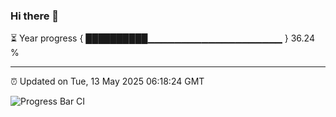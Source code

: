 ### Hi there 👋

⏳ Year progress { ██████████▁▁▁▁▁▁▁▁▁▁▁▁▁▁▁▁▁▁▁▁ } 36.24 %

---

⏰ Updated on Tue, 13 May 2025 06:18:24 GMT

![Progress Bar CI](https://github.com/code-lakshay/GitHub-Actions-Demo/workflows/Progress%20Bar%20CI/badge.svg)
